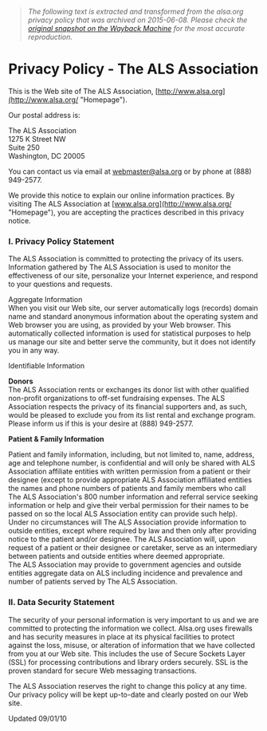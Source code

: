 > *The following text is extracted and transformed from the alsa.org privacy policy that was archived on 2015-06-08. Please check the [original snapshot on the Wayback Machine](https://web.archive.org/web/20150608044600id_/http%3A//www.alsa.org/privacy-policy.html) for the most accurate reproduction.*

# Privacy Policy - The ALS Association

This is the Web site of The ALS Association, [http://www.alsa.org](http://www.alsa.org/ "Homepage").

Our postal address is:

The ALS Association  
1275 K Street NW  
Suite 250  
Washington, DC 20005

You can contact us via email at [webmaster@alsa.org](mailto:webmaster@alsa.org) or by phone at (888) 949-2577.

We provide this notice to explain our online information practices. By visiting The ALS Association at [www.alsa.org](http://www.alsa.org/ "Homepage"), you are accepting the practices described in this privacy notice.

### I. Privacy Policy Statement

The ALS Association is committed to protecting the privacy of its users. Information gathered by The ALS Association is used to monitor the effectiveness of our site, personalize your Internet experience, and respond to your questions and requests.

Aggregate Information  
When you visit our Web site, our server automatically logs (records) domain name and standard anonymous information about the operating system and Web browser you are using, as provided by your Web browser. This automatically collected information is used for statistical purposes to help us manage our site and better serve the community, but it does not identify you in any way.

Identifiable Information

**Donors**  
The ALS Association rents or exchanges its donor list with other qualified non-profit organizations to off-set fundraising expenses. The ALS Association respects the privacy of its financial supporters and, as such, would be pleased to exclude you from its list rental and exchange program. Please inform us if this is your desire at (888) 949-2577.

**Patient & Family Information**

Patient and family information, including, but not limited to, name, address, age and telephone number, is confidential and will only be shared with ALS Association affiliate entities with written permission from a patient or their designee (except to provide appropriate ALS Association affiliated entities the names and phone numbers of patients and family members who call The ALS Association's 800 number information and referral service seeking information or help and give their verbal permission for their names to be passed on so the local ALS Association entity can provide such help). Under no circumstances will The ALS Association provide information to outside entities, except where required by law and then only after providing notice to the patient and/or designee. The ALS Association will, upon request of a patient or their designee or caretaker, serve as an intermediary between patients and outside entities where deemed appropriate.   
The ALS Association may provide to government agencies and outside entities aggregate data on ALS including incidence and prevalence and number of patients served by The ALS Association.

### II. Data Security Statement

The security of your personal information is very important to us and we are committed to protecting the information we collect. Alsa.org uses firewalls and has security measures in place at its physical facilities to protect against the loss, misuse, or alteration of information that we have collected from you at our Web site. This includes the use of Secure Sockets Layer (SSL) for processing contributions and library orders securely. SSL is the proven standard for secure Web messaging transactions.

The ALS Association reserves the right to change this policy at any time. Our privacy policy will be kept up-to-date and clearly posted on our Web site.

Updated 09/01/10
